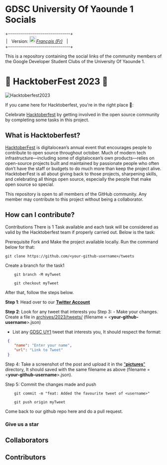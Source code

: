 # **GDSC University Of Yaounde 1 Socials**

+-------------------------------+<br>
&ThinSpace;| &ThickSpace; Version: <kbd>[<img title="Française" alt="Française" src="https://th.bing.com/th/id/OIP.xryrkEIZjlg6rYj1BBT1LQAAAA?pid=ImgDet&rs=1" width="22">](./README.fr.md)</kbd>[*Français (Fr)*](./README.fr.md) &ThickSpace; |<br>
+-------------------------------+

This is a repository containing the social links of the community members of the Google Developer Student Clubs of the University Of Yaounde 1.

# 🎃 HacktoberFest 2023 🎃

![Hacktoberfest2023](https://external-preview.redd.it/hacktoberfest-2023-coming-soon-celebrating-ten-years-of-v0-7iAxY9XdcB1RlomtBWqvtgsafP-TAHZ3h0Goveo_Zjc.jpg?auto=webp&s=a7255699d6e0a0a1a7d2cdc5f10f35cf836861e5)

If you came here for Hacktoberfest, you're in the right place 🦇️:

Celebrate [Hacktoberfest](https://hacktoberfest.com/) by getting involved in the open source community by completing some tasks in this project.

## What is Hacktoberfest?

[HacktoberFest](https://hacktoberfest.com/) is digitalocean’s annual event that encourages people to contribute to open source throughout october. Much of modern tech infrastructure—including some of digitalocean’s own products—relies on open-source projects built and maintained by passionate people who often don’t have the staff or budgets to do much more than keep the project alive. HacktoberFest is all about giving back to those projects, sharpening skills, and celebrating all things open source, especially the people that make open source so special.

This repository is open to all members of the GitHub community. Any member may contribute to this project without being a collaborator.

## How can I contribute?

Contributions
There is 1 Task available and each task will be considered as valid by the Hacktoberfest team if properly carried out. Below is the task:

Prerequisite Fork and Make the project available locally. Run the command below for that:

    git clone https://github.com/<your-github-username>/tweets
Create a branch for the task1
```
    git branch -M myTweet

    git checkout myTweet
```
After that, follow the steps below.

**Step 1**: Head over to our [**Twitter Account**](https://x.com/dsc_uy1)

**Step 2**: Look for any tweet that interests you
Step 3: - Make your changes. Create a file in [archives/2023/tweets/](./archives/2023/tweets/) (filename = <**your-github-username**>.json)

- List any [GDSC UY1](https://x.com/dsc_uy1) tweet that interests you, It should respect the format:
```json
 {
    "name": "Enter your name",
    "url": "Link to Tweet"
 }
 ```
Step 4: Take a screenshot of the post and upload it in the ["**pictures**"](./archives/2023/pictures/) directory, It should saved with the same filename as above (filename = <**your-github-username**>.json).

Step 5: Commit the changes made and push
```
    git commit -m "feat: Added the favourite tweet of <username>"

    git push origin myTweet
```
Come back to our github repo here and do a pull request.

### Give us a star

## Collaborators

<!-- readme: collaborators -start -->
<!-- readme: collaborators -end -->

## Contributors

<!-- readme: contributors -start -->
<!-- readme: contributors -end -->
